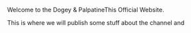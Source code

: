 Welcome to the Dogey & PalpatineThis Official Website. 

This is where we will publish some stuff about the channel and 
